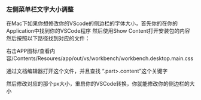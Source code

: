 
### 左侧菜单栏文字大小调整


在Mac下如果你想修改你的VScode的侧边栏的字体大小，首先你的在你的Application中找到你的VSCode程序
然后使用Show Content打开安装包的内容
然后按照以下路径找到对应的文件：


右击APP图标/查看内容/Contents/Resoures/app/out/vs/workbench/workbench.desktop.main.css


通过文档编辑器打开这个文件，并且查找 “.part>.content”这个关键字


然后修改对应的那个px大小，重启你的VSCode转换，你就能修改你的侧边栏的大小
